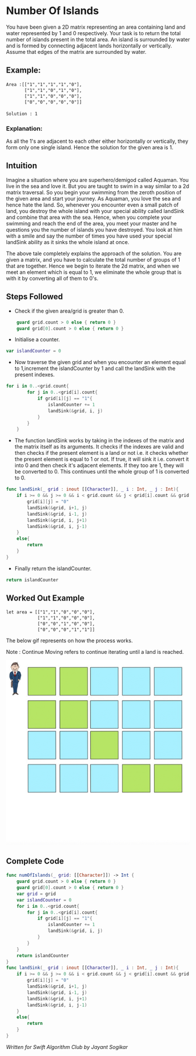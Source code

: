 # Number Of Islands
You have been given a 2D matrix representing an area containing land and water represented by 1 and 0 respectively. Your task is to return the total number of islands present in the total area. An island is surrounded by water and is formed by connecting adjacent lands horizontally or vertically. Assume that edges of the matrix are surrounded by water.

## Example:
```
Area :[["1","1","1","1","0"],
       ["1","1","0","1","0"],
       ["1","1","0","0","0"],
       ["0","0","0","0","0"]]

Solution : 1
```
### Explanation:
As all the 1's are adjacent to each other either horizontally or vertically, they form only one single island. Hence the solution for the given area is 1.

## Intuition
Imagine a situation where you are superhero/demigod called Aquaman. You live in the sea and love it. But you are taught to swim in a way similar to a 2d matrix traversal. So you begin your swimming from the zeroth position of the given area and start your journey. As Aquaman, you love the sea and hence hate the land. So, whenever you encounter even a small patch of land, you destroy the whole island with your special ability called landSink and combine that area with the sea. Hence, when you complete your swimming and reach the end of the area, you meet your master and he questions you the number of islands you have destroyed. You look at him with a smile and say the number of times you have used your special landSink ability as it sinks the whole island at once.

The above tale completely explains the approach of the solution. You are given a matrix, and you have to calculate the total number of groups of 1 that are together. Hence we begin to iterate the 2d matrix, and when we meet an element which is equal to 1, we eliminate the whole group that is with it by converting all of them to 0's.

## Steps Followed
* Check if the given area/grid is greater than 0.
```swift
    guard grid.count > 0 else { return 0 }
    guard grid[0].count > 0 else { return 0 }
```
* Initialise a counter.
```swift 
var islandCounter = 0 
```
* Now traverse the given grid and when you encounter an element equal to 1,increment the islandCounter by 1 and call the landSink with the present indexes.
```swift
for i in 0..<grid.count{
        for j in 0..<grid[i].count{
            if grid[i][j] == "1"{
                islandCounter += 1
                landSink(&grid, i, j)
            }
        }
    }
```
* The function landSink works by taking in the indexes of the matrix and the matrix itself as its arguments. It checks if the indexes are valid and then checks if the present element is a land or not i.e. it checks whether the present element is equal to 1 or not. If true, it will sink it i.e. convert it into 0 and then check it's adjacent elements. If they too are 1, they will be converted to 0. This continues until the whole group of 1 is converted to 0.
```swift
func landSink(_ grid : inout [[Character]], _ i : Int, _ j : Int){
    if i >= 0 && j >= 0 && i < grid.count && j < grid[i].count && grid[i][j] == "1" {
        grid[i][j] = "0"
        landSink(&grid, i+1, j)
        landSink(&grid, i-1, j)
        landSink(&grid, i, j+1)
        landSink(&grid, i, j-1)
    }
    else{
        return
    }
}
```
* Finally return the islandCounter.
```swift
return islandCounter
```
## Worked Out Example
```
let area = [["1","1","0","0","0"],
            ["1","1","0","0","0"],
            ["0","0","1","0","0"],
            ["0","0","0","1","1"]]
```
The below gif represents on how the process works.

Note : Continue Moving refers to continue iterating until a land is reached.

![Island Gif](https://github.com/TheNova22/swift-algorithm-club/blob/numislands/Number%20Of%20Islands/Example.gif)

## Complete Code
```swift
func numOfIslands(_ grid: [[Character]]) -> Int {
    guard grid.count > 0 else { return 0 }
    guard grid[0].count > 0 else { return 0 }
    var grid = grid
    var islandCounter = 0
    for i in 0..<grid.count{
        for j in 0..<grid[i].count{
            if grid[i][j] == "1"{
                islandCounter += 1
                landSink(&grid, i, j)
            }
        }
    }
    return islandCounter
}
func landSink(_ grid : inout [[Character]], _ i : Int, _ j : Int){
    if i >= 0 && j >= 0 && i < grid.count && j < grid[i].count && grid[i][j] == "1" {
        grid[i][j] = "0"
        landSink(&grid, i+1, j)
        landSink(&grid, i-1, j)
        landSink(&grid, i, j+1)
        landSink(&grid, i, j-1)
    }
    else{
        return
    }
}

```
*Written for Swift Algorithm Club by Jayant Sogikar*
